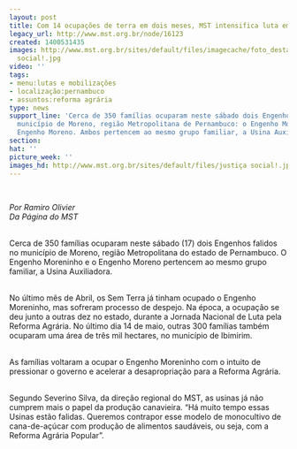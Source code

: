 ```yaml
---
layout: post
title: Com 14 ocupações de terra em dois meses, MST intensifica luta em PE
legacy_url: http://www.mst.org.br/node/16123
created: 1400531435
images: http://www.mst.org.br/sites/default/files/imagecache/foto_destaque/justiça
  social!.jpg
video: ''
tags:
- menu:lutas e mobilizações
- localização:pernambuco
- assuntos:reforma agrária
type: news
support_line: 'Cerca de 350 famílias ocuparam neste sábado dois Engenhos falidos no
  município de Moreno, região Metropolitana de Pernambuco: o Engenho Moreninho e o
  Engenho Moreno. Ambos pertencem ao mesmo grupo familiar, a Usina Auxiliadora.'
section: 
hat: ''
picture_week: ''
images_hd: http://www.mst.org.br/sites/default/files/justiça social!.jpg
---
```

<p>&nbsp;</p><p><em>Por Ramiro Olivier<br></em><em>Da Página do MST</em></p><p><br>Cerca de 350 famílias ocuparam neste sábado (17) dois Engenhos falidos no município de Moreno, região Metropolitana do estado de Pernambuco. O Engenho Moreninho e o Engenho Moreno pertencem ao mesmo grupo familiar, a Usina Auxiliadora.</p><p><br>No último mês de Abril, os Sem Terra já tinham ocupado o Engenho Moreninho, mas sofreram processo de despejo. Na época, a ocupação se deu junto a outras dez no estado, durante a Jornada Nacional de Luta pela Reforma Agrária. No último dia 14 de maio, outras 300 famílias também ocuparam uma área de três mil hectares, no município de Ibimirim.</p><p><br>As famílias voltaram a ocupar o Engenho Moreninho com o intuito de pressionar o governo e acelerar a desapropriação para a Reforma Agrária.</p><p><br>Segundo Severino Silva, da direção regional do MST, as usinas já não cumprem mais o papel da produção canavieira. “Há muito tempo essas Usinas estão falidas. Queremos contrapor esse modelo de monocultivo de cana-de-açúcar com produção de alimentos saudáveis, ou seja, com a Reforma Agrária Popular”.</p><p>&nbsp;</p><p>&nbsp;</p>
